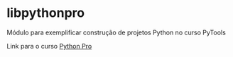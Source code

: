 # libpythonpro
Módulo para exemplificar construção de projetos Python no curso PyTools

Link para o curso [Python Pro](https://www.python.pro.br/)
